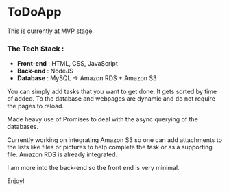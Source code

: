 # ToDoApp

This is currently at MVP stage.

### The Tech Stack :
- **Front-end** : HTML, CSS, JavaScript
- **Back-end** : NodeJS
- **Database** : MySQL -> Amazon RDS + Amazon S3

You can simply add tasks that you want to get done. It gets sorted by time of added. To the database and webpages are dynamic and do not require the pages to reload.

Made heavy use of Promises to deal with the async querying of the databases.

Currently working on integrating Amazon S3 so one can add attachments to the lists like files or pictures to help complete the task or as a supporting file. Amazon RDS is already integrated.

I am more into the back-end so the front end is very minimal.

Enjoy!
